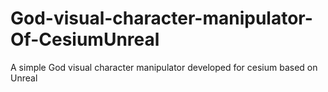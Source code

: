 # God-visual-character-manipulator-Of-CesiumUnreal
A simple God visual character manipulator developed for cesium based on Unreal
